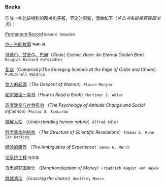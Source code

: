 ### Books

存放一些比较特别的图书电子版，不定时更新，清单如下（*点击书名链接豆瓣图书页*）：



[Permanent Record](https://book.douban.com/subject/34782540/) `Edward Snowden`

[你一生的故事](https://book.douban.com/subject/1187842/) `特德·蒋`

[哥德尔、艾舍尔、巴赫](https://book.douban.com/subject/1291204/)（*Gödel, Escher, Bach: An Eternal Golden Brai*） `Douglas Richard Hofstadter`

[复杂](https://book.douban.com/subject/1030898/)（*Complexity:The Emerging Science at the Edge of Order and Chaos*）` M.Mitchell Waldrop`

[女人的起源](https://book.douban.com/subject/2222424/)（*The Descent of Woman*）`Elaine Morgan`

[如何阅读一本书](https://book.douban.com/subject/1013208/)（*How to Read a Book*）`Mortimer J. Adler`

[态度改变与社会影响](https://book.douban.com/subject/2328178/) （*The Psychology of Attitude Change and Social Influence*）`Philip G. Zimbardo`

[理解人性](https://book.douban.com/subject/1322992/) （*Understanding human nature*）`Alfred Adler`

[科学革命的结构](https://book.douban.com/subject/20376550/) （*The Structure of Scientific Revolutions*）`Thomas S. Kuhn` `Ian Hacking`  

[经验的疆界](https://book.douban.com/subject/6687032/) （*The Ambiguities of Experience*）` James G. March `

[论系统工程](https://book.douban.com/subject/2006338/) `钱学森`

[货币的非国家化](https://book.douban.com/subject/2155342/) （*Denationalization of Money*）` Friedrich August von Hayek `

[跨越鸿沟](https://book.douban.com/subject/3320425/) （*Crossing the chasm*）` Geoffrey Moore `



